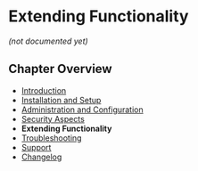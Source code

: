 # Extending Functionality

*(not documented yet)*


## Chapter Overview

- [Introduction](../Introduction/Index.md)
- [Installation and Setup](../InstallationAndSetup/Index.md)
- [Administration and Configuration](../AdministrationAndConfiguration/Index.md)
- [Security Aspects](../SecurityAspects/Index.md)
- **Extending Functionality**
- [Troubleshooting](../Troubleshooting/Index.md)
- [Support](../Support/Index.md)
- [Changelog](../Changelog/Index.md)
